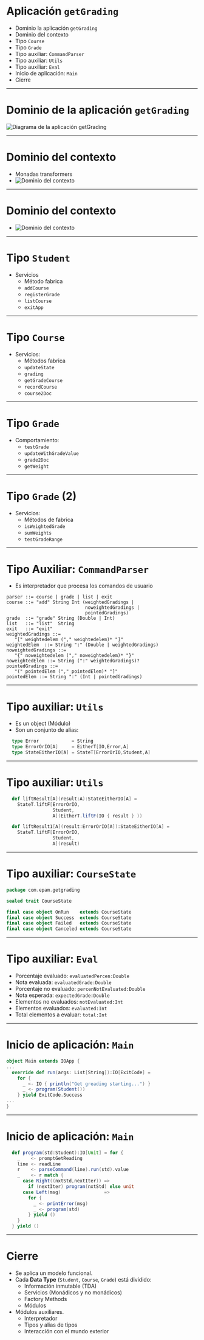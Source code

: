 # Aplicación `getGrading`

* Dominio la aplicación `getGrading`
* Dominio del contexto
* Tipo `Course`
* Tipo `Grade`
* Tipo auxiliar: `CommandParser`
* Tipo auxiliar: `Utils`
* Tipo auxiliar: `Eval`
* Inicio de aplicación: `Main`
* Cierre

---

# Dominio de la  aplicación `getGrading`

![Diagrama de la aplicación `getGrading`](./images/C3_M2_U4_V04_App_getGrading_01.png)

---

# Dominio del contexto

* Monadas transformers
* ![Dominio del contexto](./images/C3_M2_U4_V04_App_getGrading_02.png)


---

# Dominio del contexto

* ![Dominio del contexto](./images/C3_M2_U4_V04_App_getGrading_03.png)


---

# Tipo `Student`

* Servicios
  * Método fabrica
  * `addCourse`
  * `registerGrade`
  * `listCourse`
  * `exitApp`

---

# Tipo `Course`

* Servicios:
  * Métodos fabrica
  * `updateState`
  * `grading`
  * `getGradeCourse`
  * `recordCourse`
  * `course2Doc`

---

# Tipo `Grade`

* Comportamiento:
  * `testGrade`
  * `updateWithGradeValue`
  * `grade2Doc`
  * `getWeight`

---

# Tipo `Grade` (2)

* Servicios:
  * Métodos de fabrica
  * `isWeightedGrade`
  * `sumWeights`
  * `testGradeRange`

---

# Tipo Auxiliar: `CommandParser`

* Es interpretador que procesa los comandos de usuario

```.bnf
parser ::= course | grade | list | exit
course ::= "add" String Int (weightedGradings |
                             noweightedGradings |
                             pointedGradings)
grade  ::= "grade" String (Double | Int)
list   ::= "list"  String
exit   ::= "exit"
weightedGradings ::=
   "[" weightedelem ("," weightedelem)* "]"
weightedElem  ::= String ":" (Double | weightedGradings)
noweightedGradings ::=
   "{" noweightedelem ("," noweightedelem)* "}"
noweightedElem ::= String (":" weightedGradings)?
pointedGradings ::=
   "(" pointedElem ("," pointedElem)* "]"
pointedElem ::= String ":" (Int | pointedGradings)
```

---

# Tipo auxiliar: `Utils`

* Es un object (Módulo)
* Son un conjunto de alias:

```scala
  type Error            = String
  type ErrorOrIO[A]     = EitherT[IO,Error,A]
  type StateEitherIO[A] = StateT[ErrorOrIO,Student,A]
```

---

# Tipo auxiliar: `Utils`

```scala
  def liftResult[A](result:A):StateEitherIO[A] =
    StateT.liftF[ErrorOrIO,
                 Student,
                 A](EitherT.liftF(IO { result } ))

  def liftResult1[A](result:ErrorOrIO[A]):StateEitherIO[A] =
    StateT.liftF[ErrorOrIO,
                 Student,
                 A](result)
```

---

# Tipo auxiliar: `CourseState`

```scala
package com.epam.getgrading

sealed trait CourseState

final case object OnRun    extends CourseState
final case object Success  extends CourseState
final case object Failed   extends CourseState
final case object Canceled extends CourseState

```

---

# Tipo auxiliar: `Eval`


* Porcentaje evaluado: `evaluatedPercen:Double`
* Nota evaluada: `evaluatedGrade:Double`
* Porcentaje no evaluado: `percenNotEvaluated:Double`
* Nota esperada: `expectedGrade:Double`
* Elementos no evaluados: `notEvaluated:Int`
* Elementos evaluados: `evaluated:Int`
* Total elementos a evaluar: `total:Int`

---

# Inicio de aplicación: `Main`

```scala
object Main extends IOApp {
...
  override def run(args: List[String]):IO[ExitCode] =
    for {
      _ <- IO { println("Get greading starting...") }
      _ <- program(Student())
    } yield ExitCode.Success
...
}
```

---

# Inicio de aplicación: `Main`

```scala
  def program(std:Student):IO[Unit] = for {
    _    <- promptGetReading
    line <- readLine
    r    <- parseCommand(line).run(std).value
    _    <- r match {
      case Right((nxtStd,nextIter)) =>
        if (nextIter) program(nxtStd) else unit
      case Left(msg)                =>
        for {
          _ <- printError(msg)
          _ <- program(std)
        } yield ()
    }
  } yield ()
```

---

# Cierre

* Se aplica un modelo funcional.
* Cada **Data Type** (`Student`, `Course`, `Grade`) está dividido:
  * Información inmutable (TDA)
  * Servicios (Monádicos y no monádicos)
  * Factory Methods
  * Módulos
* Módulos auxiliares.
  * Interpretador
  * Tipos y alias de tipos
  * Interacción con el mundo exterior
